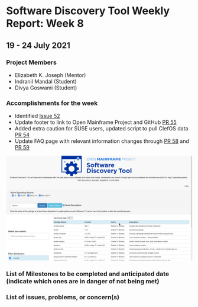 # Software Discovery Tool Weekly Report: Week 8

## 19 - 24 July 2021

### Project Members

 * Elizabeth K. Joseph (Mentor)
 * Indranil Mandal (Student)
 * Divya Goswami (Student)

### Accomplishments for the week
- Identified [Issue 52](https://github.com/openmainframeproject/software-discovery-tool/issues/52)
- Update footer to link to Open Mainframe Project and GitHub [PR 55](https://github.com/openmainframeproject/software-discovery-tool/pull/55)
- Added extra caution for SUSE users, updated script to pull ClefOS data [PR 54](https://github.com/openmainframeproject/software-discovery-tool/pull/54)
- Update FAQ page with relevant information changes through [PR 58](https://github.com/openmainframeproject/software-discovery-tool/pull/58) and [PR 59](https://github.com/openmainframeproject/software-discovery-tool/pull/59)

![UI Update](images/week08ui_new.png)
### List of Milestones to be completed and anticipated date (indicate which ones are in danger of not being met) 

### List of issues, problems, or concern(s)
